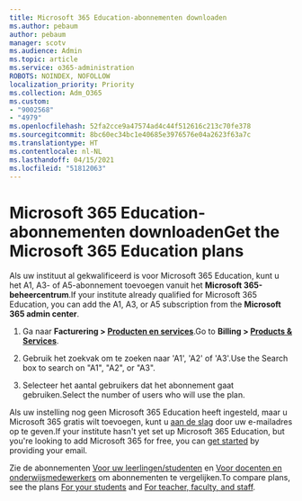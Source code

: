 ```yaml
---
title: Microsoft 365 Education-abonnementen downloaden
ms.author: pebaum
author: pebaum
manager: scotv
ms.audience: Admin
ms.topic: article
ms.service: o365-administration
ROBOTS: NOINDEX, NOFOLLOW
localization_priority: Priority
ms.collection: Adm_O365
ms.custom:
- "9002568"
- "4979"
ms.openlocfilehash: 52fa2cce9a47574ad4c44f512616c213c70fe378
ms.sourcegitcommit: 8bc60ec34bc1e40685e3976576e04a2623f63a7c
ms.translationtype: HT
ms.contentlocale: nl-NL
ms.lasthandoff: 04/15/2021
ms.locfileid: "51812063"
---
```

# <a name="get-the-microsoft-365-education-plans"></a><span data-ttu-id="05115-102">Microsoft 365 Education-abonnementen downloaden</span><span class="sxs-lookup"><span data-stu-id="05115-102">Get the Microsoft 365 Education plans</span></span>

<span data-ttu-id="05115-103">Als uw instituut al gekwalificeerd is voor Microsoft 365 Education, kunt u het A1, A3- of A5-abonnement toevoegen vanuit het **Microsoft 365-beheercentrum**.</span><span class="sxs-lookup"><span data-stu-id="05115-103">If your institute already qualified for Microsoft 365 Education, you can add the A1, A3, or A5 subscription from the **Microsoft 365 admin center**.</span></span> 

1. <span data-ttu-id="05115-104">Ga naar **Facturering > [Producten en services](https://go.microsoft.com/fwlink/p/?linkid=868433)**.</span><span class="sxs-lookup"><span data-stu-id="05115-104">Go to **Billing > [Products & Services](https://go.microsoft.com/fwlink/p/?linkid=868433)**.</span></span>

2. <span data-ttu-id="05115-105">Gebruik het zoekvak om te zoeken naar 'A1', 'A2' of 'A3'.</span><span class="sxs-lookup"><span data-stu-id="05115-105">Use the Search box to search on "A1", "A2", or "A3".</span></span>

3. <span data-ttu-id="05115-106">Selecteer het aantal gebruikers dat het abonnement gaat gebruiken.</span><span class="sxs-lookup"><span data-stu-id="05115-106">Select the number of users who will use the plan.</span></span>

<span data-ttu-id="05115-107">Als uw instelling nog geen Microsoft 365 Education heeft ingesteld, maar u Microsoft 365 gratis wilt toevoegen, kunt u [aan de slag](https://www.microsoft.com/education/products/office) door uw e-mailadres op te geven.</span><span class="sxs-lookup"><span data-stu-id="05115-107">If your institute hasn't yet set up Microsoft 365 Education, but you're looking to add Microsoft 365 for free, you can [get started](https://www.microsoft.com/education/products/office) by providing your email.</span></span>

 <span data-ttu-id="05115-108">Zie de abonnementen [Voor uw leerlingen/studenten](https://www.microsoft.com/microsoft-365/academic/compare-office-365-education-plans?activetab=tab:primaryr1) en [Voor docenten en onderwijsmedewerkers](https://www.microsoft.com/microsoft-365/academic/compare-office-365-education-plans?activetab=tab:primaryr2) om abonnementen te vergelijken.</span><span class="sxs-lookup"><span data-stu-id="05115-108">To compare plans, see the plans [For your students](https://www.microsoft.com/microsoft-365/academic/compare-office-365-education-plans?activetab=tab:primaryr1) and [For teacher, faculty, and staff](https://www.microsoft.com/microsoft-365/academic/compare-office-365-education-plans?activetab=tab:primaryr2).</span></span>

